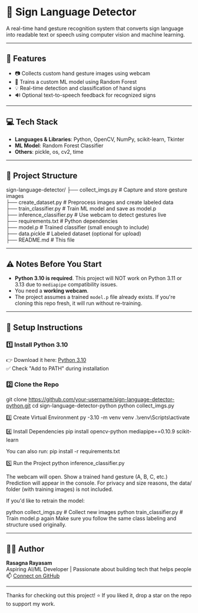 # 🤟 Sign Language Detector

A real-time hand gesture recognition system that converts sign language into readable text or speech using computer vision and machine learning.

---

## 🧠 Features

- 📷 Collects custom hand gesture images using webcam
- 🧠 Trains a custom ML model using Random Forest
- 💡 Real-time detection and classification of hand signs
- 🔊 Optional text-to-speech feedback for recognized signs

---

## 💻 Tech Stack

- **Languages & Libraries**: Python, OpenCV, NumPy, scikit-learn, Tkinter
- **ML Model**: Random Forest Classifier
- **Others**: pickle, os, cv2, time

---

## 📁 Project Structure

sign-language-detector/
├── collect_imgs.py # Capture and store gesture images  
├── create_dataset.py # Preprocess images and create labeled data  
├── train_classifier.py # Train ML model and save as model.p  
├── inference_classifier.py # Use webcam to detect gestures live  
├── requirements.txt # Python dependencies  
├── model.p # Trained classifier (small enough to include)  
├── data.pickle # Labeled dataset (optional for upload)  
├── README.md # This file  


---

## ⚠️ Notes Before You Start

- **Python 3.10 is required**. This project will NOT work on Python 3.11 or 3.13 due to `mediapipe` compatibility issues.
- You need a **working webcam**.
- The project assumes a trained `model.p` file already exists. If you're cloning this repo fresh, it will run without re-training.

---

## 🔧 Setup Instructions

### 1️⃣ Install Python 3.10

👉 Download it here: [Python 3.10](https://www.python.org/downloads/release/python-3100/)  
✅ Check "Add to PATH" during installation

### 2️⃣ Clone the Repo
git clone https://github.com/your-username/sign-language-detector-python.git
cd sign-language-detector-python
python collect_imgs.py

3️⃣ Create Virtual Environment
py -3.10 -m venv venv
.\venv\Scripts\activate

4️⃣ Install Dependencies
pip install opencv-python mediapipe==0.10.9 scikit-learn

You can also run:
pip install -r requirements.txt

5️⃣ Run the Project
python inference_classifier.py

The webcam will open.
Show a trained hand gesture (A, B, C, etc.)
Prediction will appear in the console.
For privacy and size reasons, the data/ folder (with training images) is not included.

If you'd like to retrain the model:

python collect_imgs.py   # Collect new images
python train_classifier.py  # Train model.p again
Make sure you follow the same class labeling and structure used originally.

---

## 👩‍💻 Author

**Rasagna Rayasam**  
Aspiring AI/ML Developer | Passionate about building tech that helps people  
📫 [Connect on GitHub](https://github.com/RasagnaRayasam)

---

Thanks for checking out this project! ⭐ If you liked it, drop a star on the repo to support my work.










